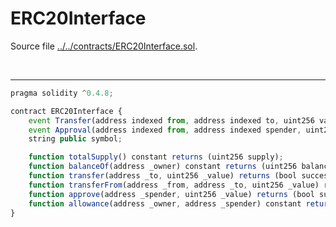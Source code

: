 # ERC20Interface

Source file [../../contracts/ERC20Interface.sol](../../contracts/ERC20Interface.sol).

<br />

<hr />

```javascript
pragma solidity ^0.4.8;

contract ERC20Interface {
    event Transfer(address indexed from, address indexed to, uint256 value);
    event Approval(address indexed from, address indexed spender, uint256 value);
    string public symbol;

    function totalSupply() constant returns (uint256 supply);
    function balanceOf(address _owner) constant returns (uint256 balance);
    function transfer(address _to, uint256 _value) returns (bool success);
    function transferFrom(address _from, address _to, uint256 _value) returns (bool success);
    function approve(address _spender, uint256 _value) returns (bool success);
    function allowance(address _owner, address _spender) constant returns (uint256 remaining);
}

```
